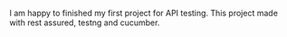 I am happy to finished my first project for API testing. This project made with rest assured, testng and cucumber.
